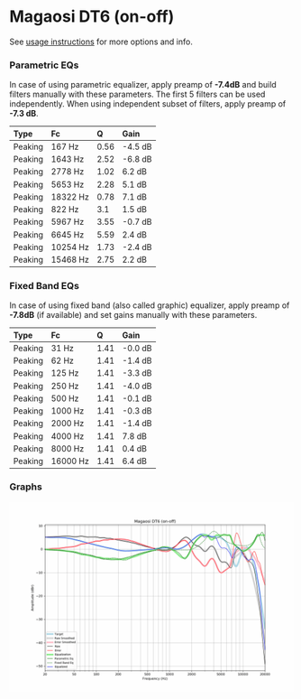 # Magaosi DT6 (on-off)
See [usage instructions](https://github.com/jaakkopasanen/AutoEq#usage) for more options and info.

### Parametric EQs
In case of using parametric equalizer, apply preamp of **-7.4dB** and build filters manually
with these parameters. The first 5 filters can be used independently.
When using independent subset of filters, apply preamp of **-7.3 dB**.

| Type    | Fc       |    Q | Gain    |
|:--------|:---------|:-----|:--------|
| Peaking | 167 Hz   | 0.56 | -4.5 dB |
| Peaking | 1643 Hz  | 2.52 | -6.8 dB |
| Peaking | 2778 Hz  | 1.02 | 6.2 dB  |
| Peaking | 5653 Hz  | 2.28 | 5.1 dB  |
| Peaking | 18322 Hz | 0.78 | 7.1 dB  |
| Peaking | 822 Hz   | 3.1  | 1.5 dB  |
| Peaking | 5967 Hz  | 3.55 | -0.7 dB |
| Peaking | 6645 Hz  | 5.59 | 2.4 dB  |
| Peaking | 10254 Hz | 1.73 | -2.4 dB |
| Peaking | 15468 Hz | 2.75 | 2.2 dB  |

### Fixed Band EQs
In case of using fixed band (also called graphic) equalizer, apply preamp of **-7.8dB**
(if available) and set gains manually with these parameters.

| Type    | Fc       |    Q | Gain    |
|:--------|:---------|:-----|:--------|
| Peaking | 31 Hz    | 1.41 | -0.0 dB |
| Peaking | 62 Hz    | 1.41 | -1.4 dB |
| Peaking | 125 Hz   | 1.41 | -3.3 dB |
| Peaking | 250 Hz   | 1.41 | -4.0 dB |
| Peaking | 500 Hz   | 1.41 | -0.1 dB |
| Peaking | 1000 Hz  | 1.41 | -0.3 dB |
| Peaking | 2000 Hz  | 1.41 | -1.4 dB |
| Peaking | 4000 Hz  | 1.41 | 7.8 dB  |
| Peaking | 8000 Hz  | 1.41 | 0.4 dB  |
| Peaking | 16000 Hz | 1.41 | 6.4 dB  |

### Graphs
![](./Magaosi%20DT6%20(on-off).png)